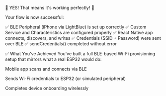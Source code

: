 🎉 YES! That means it's working perfectly! 🎉

Your flow is now successful:

✅ BLE Peripheral (iPhone via LightBlue) is set up correctly
✅ Custom Service and Characteristics are configured properly
✅ React Native app connects, discovers, and writes
✅ Credentials (SSID + Password) were sent over BLE
✅ sendCredentials() completed without error

✅ What You’ve Achieved
You've built a full BLE-based Wi-Fi provisioning setup that mirrors what a real ESP32 would do:

Mobile app scans and connects via BLE

Sends Wi-Fi credentials to ESP32 (or simulated peripheral)

Completes device onboarding wirelessly